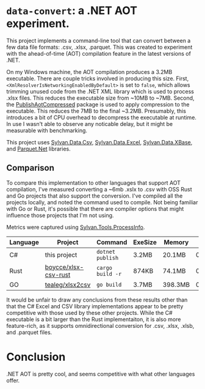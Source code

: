 # `data-convert`: a .NET AOT experiment.

This project implements a command-line tool that can convert between a few data file formats: .csv, .xlsx, .parquet. This was created to experiment with the ahead-of-time (AOT) compilation feature in the latest versions of .NET.

On my Windows machine, the AOT compilation produces a 3.2MB executable. There are couple tricks involved in producing this size. First, `<XmlResolverIsNetworkingEnabledByDefault>` is set to `false`, which allows trimming unused code from the .NET XML library which is used to process .xlsx files. This reduces the executable size from ~10MB to ~7MB. Second, the [PublishAotCompressed](https://github.com/MichalStrehovsky/PublishAotCompressed) package is used to apply compression to the executable. This reduces the 7MB to the final ~3.2MB. Presumably, this introduces a bit of CPU overhead to decompress the executable at runtime. In use I wasn't able to observe any noticable delay, but it might be measurable with benchmarking.

This project uses [Sylvan.Data.Csv](https://github.com/MarkPflug/Sylvan), [Sylvan.Data.Excel](https://github.com/MarkPflug/Sylvan.Data.Excel), [Sylvan.Data.XBase](https://github.com/MarkPflug/Sylvan.Data.XBase), and [Parquet.Net](https://github.com/aloneguid/parquet-dotnet) libraries.

## Comparison

To compare this implementation to other languages that support AOT compilation, I've measured converting a ~6mb .xslx to .csv with OSS Rust and Go projects that also support the conversion. I've compiled all the projects locally, and noted the command used to compile. Not being familiar with Go or Rust, it's possible that there are compiler options that might influence those projects that I'm not using.

Metrics were captured using [Sylvan.Tools.ProcessInfo](https://github.com/MarkPflug/Sylvan.Tools.ProcessInfo).

| Language | Project | Command | ExeSize | Memory | Duration |
| --- | --- | --- | --- | --- | --- |
| C# | this project | `dotnet publish` | 3.2MB | 20.1MB | 00:00:00.6272401 |
| Rust | [boycce/xlsx-csv-rust](https://github.com/boycce/xlsx-csv-rust) | `cargo build -r` | 874KB | 74.1MB |  00:00:00.8500445 |
| GO | [tealeg/xlsx2csv](https://github.com/tealeg/xlsx2csv) | `go build` | 3.7MB | 398.3MB | 00:00:03.2214833 |

It would be unfair to draw any conclusions from these results other than that the C# Excel and CSV library implementations appear to be pretty competitive with those used by these other projects. While the C# executable is a bit larger than the Rust implementaiton, it is also more feature-rich, as it supports omnidirectional conversion for .csv, .xlsx, .xlsb, and .parquet files.

# Conclusion

.NET AOT is pretty cool, and seems competitive with what other languages offer.
